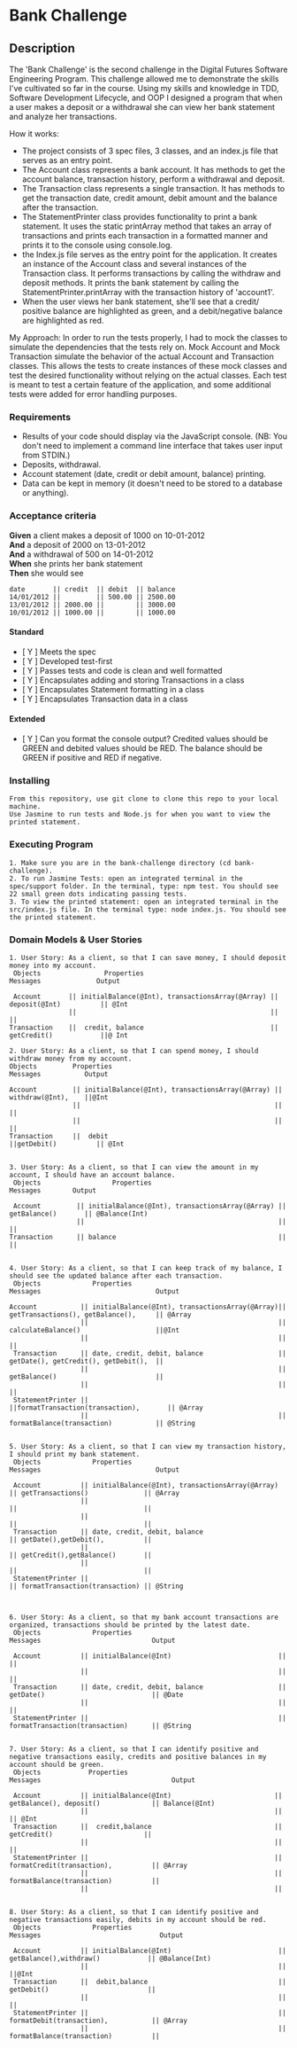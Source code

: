 # Bank Challenge 

## Description

The 'Bank Challenge' is the second challenge in the Digital Futures Software Engineering Program. This challenge allowed me to demonstrate the skills I've cultivated so far in the course. Using my skills and knowledge in TDD, Software Development Lifecycle, and OOP I designed a program that when a user makes a deposit or a withdrawal she can view her bank statement and analyze her transactions. 

How it works:
* The project consists of 3 spec files, 3 classes, and an index.js file that serves as an entry point.
* The Account class represents a bank account. It has methods to get the account balance, transaction history, perform a withdrawal and deposit.
* The Transaction class represents a single transaction. It has methods to get the transaction date, credit amount, debit amount and the balance after the transaction.
* The StatementPrinter class provides functionality to print a bank statement. It uses the static printArray method that takes an array of transactions and prints each transaction in a formatted manner and prints it to the console using console.log.
* the Index.js file serves as the entry point for the application. It creates an instance of the Account class and several instances of the Transaction class. It performs transactions by calling the withdraw and deposit methods. It prints the bank statement by calling the StatementPrinter.printArray with the transaction history of 'account1'. 
* When the user views her bank statement, she'll see that a credit/ positive balance are highlighted as green, and a debit/negative balance are highlighted as red. 

My Approach:
In order to run the tests properly, I had to mock the classes to simulate the dependencies that the tests rely on. Mock Account and Mock Transaction simulate the behavior of the actual Account and Transaction classes. This allows the tests to create instances of these mock classes and test the desired functionality without relying on the actual classes. Each test is meant to test a certain feature of the application, and some additional tests were added for error handling purposes. 


### Requirements

* Results of your code should display via the JavaScript console.  (NB: You don't need to implement a command line interface that takes user input from STDIN.)
* Deposits, withdrawal.
* Account statement (date, credit or debit amount, balance) printing.
* Data can be kept in memory (it doesn't need to be stored to a database or anything).

### Acceptance criteria

**Given** a client makes a deposit of 1000 on 10-01-2012  
**And** a deposit of 2000 on 13-01-2012  
**And** a withdrawal of 500 on 14-01-2012  
**When** she prints her bank statement  
**Then** she would see

```
date       || credit  || debit  || balance
14/01/2012 ||         || 500.00 || 2500.00
13/01/2012 || 2000.00 ||        || 3000.00
10/01/2012 || 1000.00 ||        || 1000.00
```


#### Standard
- [ Y ] Meets the spec
- [ Y ] Developed test-first
- [ Y ] Passes tests and code is clean and well formatted
- [ Y ] Encapsulates adding and storing Transactions in a class
- [ Y ] Encapsulates Statement formatting in a class
- [ Y ] Encapsulates Transaction data in a class

#### Extended
- [ Y ] Can you format the console output?  Credited values should be GREEN and debited values should be RED.  The balance should be GREEN if positive and RED if negative.

### Installing

```
From this repository, use git clone to clone this repo to your local machine. 
Use Jasmine to run tests and Node.js for when you want to view the printed statement.

```

### Executing Program

```
1. Make sure you are in the bank-challenge directory (cd bank-challenge).
2. To run Jasmine Tests: open an integrated terminal in the spec/support folder. In the terminal, type: npm test. You should see 22 small green dots indicating passing tests.
3. To view the printed statement: open an integrated terminal in the src/index.js file. In the terminal type: node index.js. You should see the printed statement. 

```

### Domain Models & User Stories
```
1. User Story: As a client, so that I can save money, I should deposit money into my account.
 Objects                Properties                                   Messages              Output          

 Account       || initialBalance(@Int), transactionsArray(@Array) || deposit(@Int)          || @Int  
               ||                                                 ||                        ||
Transaction    ||  credit, balance                                || getCredit()            ||@ Int

2. User Story: As a client, so that I can spend money, I should withdraw money from my account.
Objects         Properties                                               Messages           Output          

Account         || initialBalance(@Int), transactionsArray(@Array) || withdraw(@Int),    ||@Int   
                ||                                                 ||                    ||
                ||                                                 ||                    ||
Transaction     ||  debit                                          ||getDebit()          || @Int   


3. User Story: As a client, so that I can view the amount in my account, I should have an account balance.
 Objects                  Properties                                       Messages        Output 

 Account         || initialBalance(@Int), transactionsArray(@Array) || getBalance()       || @Balance(Int)
                 ||                                                 ||                    ||
Transaction      || balance                                         ||                    ||   


4. User Story: As a client, so that I can keep track of my balance, I should see the updated balance after each transaction.
 Objects             Properties                                         Messages                             Output          

Account           || initialBalance(@Int), transactionsArray(@Array)|| getTransactions(), getBalance(),     || @Array          
                  ||                                                || calculateBalance()                   ||@Int
                  ||                                                ||                                      ||
 Transaction      || date, credit, debit, balance                   || getDate(), getCredit(), getDebit(),  ||                
                  ||                                                || getBalance()                         ||                 
                  ||                                                ||                                      ||
 StatementPrinter ||                                                ||formatTransaction(transaction),       || @Array          
                  ||                                                || formatBalance(transaction)           || @String         


5. User Story: As a client, so that I can view my transaction history, I should print my bank statement.
 Objects             Properties                                        Messages                             Output 

 Account          || initialBalance(@Int), transactionsArray(@Array)  || getTransactions()              || @Array  
                  ||                                                  ||                                ||
                  ||                                                  ||                                ||
 Transaction      || date, credit, debit, balance                     || getDate(),getDebit(),          ||         
                  ||                                                  || getCredit(),getBalance()       ||
                  ||                                                  ||                                ||
 StatementPrinter ||                                                  || formatTransaction(transaction) || @String 



6. User Story: As a client, so that my bank account transactions are organized, transactions should be printed by the latest date.
 Objects             Properties                                          Messages                            Output 

 Account          || initialBalance(@Int)                           ||                                     ||   
                  ||                                                ||                                     ||
 Transaction      || date, credit, debit, balance                   || getDate()                           || @Date       
                  ||                                                ||                                     ||
 StatementPrinter ||                                                || formatTransaction(transaction)      || @String 


7. User Story: As a client, so that I can identify positive and negative transactions easily, credits and positive balances in my account should be green.
 Objects            Properties                                        Messages                                 Output        

 Account          || initialBalance(@Int)                          || getBalance(), deposit()             || Balance(@Int)              
                  ||                                               ||                                     || @Int
 Transaction      ||  credit,balance                               ||   getCredit()                       ||               
                  ||                                               ||                                     ||
 StatementPrinter ||                                               || formatCredit(transaction),          || @Array        
                  ||                                               || formatBalance(transaction)          ||               
                  ||                                               ||  
                                                

8. User Story: As a client, so that I can identify positive and negative transactions easily, debits in my account should be red.
 Objects             Properties                                           Messages                              Output        

 Account          || initialBalance(@Int)                           ||  getBalance(),withdraw()            || @Balance(Int)               
                  ||                                                ||                                     ||@Int
 Transaction      ||  debit,balance                                 ||  getDebit()                         ||               
                  ||                                                ||                                     ||
 StatementPrinter ||                                                || formatDebit(transaction),           || @Array        
                  ||                                                || formatBalance(transaction)          ||               
```